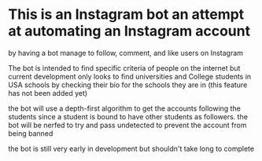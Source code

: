 # This is an Instagram bot an attempt at automating an Instagram account 
by having a bot manage to follow, comment, and like users on Instagram 

The bot is intended to find specific criteria of people on the internet but current development only looks to find universities and 
College students in USA schools by checking their bio for the schools they are in (this feature has not been added yet)

the bot will use a depth-first algorithm to get the accounts following the students since a student is bound to have other students as followers.
the bot will be nerfed to try and pass undetected to prevent the account from being banned

the bot is still very early in development but shouldn't take long to complete

